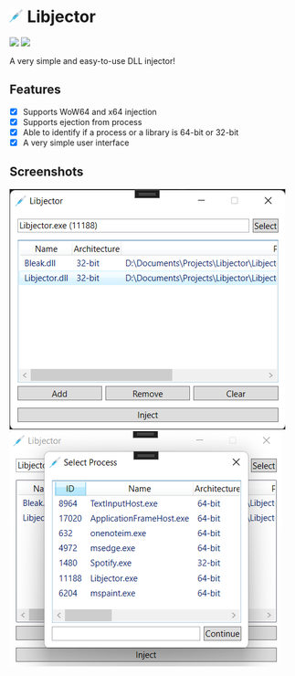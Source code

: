 # <img src="./.github/icon.png" width="24"/> Libjector

[![](https://img.shields.io/badge/Powered%20By-.NET-blue?logo=microsoft&style=flat-square)](https://dotnet.microsoft.com)
[![](https://img.shields.io/badge/Made%20With-Visual%20Studio-blue?logo=visual-studio&style=flat-square)](https://visualstudio.microsoft.com)

A very simple and easy-to-use DLL injector!

## Features

* [X] Supports WoW64 and x64 injection
* [X] Supports ejection from process
* [X] Able to identify if a process or a library is 64-bit or 32-bit
* [X] A very simple user interface

## Screenshots

![](./.github/screenshots/0.png)
![](./.github/screenshots/1.png)